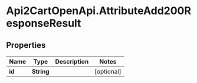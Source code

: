 # Api2CartOpenApi.AttributeAdd200ResponseResult

## Properties

Name | Type | Description | Notes
------------ | ------------- | ------------- | -------------
**id** | **String** |  | [optional] 


